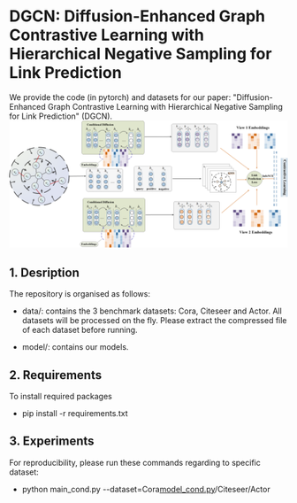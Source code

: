 # DGCN: Diffusion-Enhanced Graph Contrastive Learning with Hierarchical Negative Sampling for Link Prediction
We provide the code (in pytorch) and datasets for our paper: "Diffusion-Enhanced Graph Contrastive Learning with Hierarchical Negative Sampling for Link Prediction" (DGCN).
![model](framework.png)
## 1. Desription
The repository is organised as follows:

* data/: contains the 3 benchmark datasets: Cora, Citeseer and Actor. All datasets will be processed on the fly. Please extract the compressed file of each dataset before running.

* model/: contains our models.


## 2. Requirements
To install required packages
- pip install -r requirements.txt


## 3. Experiments
For reproducibility, please run these commands regarding to specific dataset:

- python main_cond.py --dataset=Cora[model_cond.py](../DGCN-main/model/model_cond.py)/Citeseer/Actor

